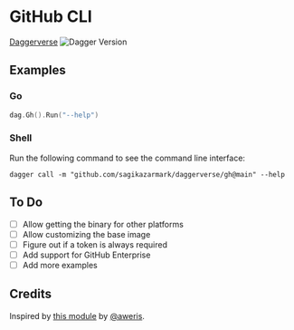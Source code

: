 # GitHub CLI

[Daggerverse](https://daggerverse.dev/mod/github.com/sagikazarmark/daggerverse/gh)
![Dagger Version](https://img.shields.io/badge/dagger%20version-%3E=0.9.8-0f0f19.svg?style=flat-square)

## Examples

### Go

```go
dag.Gh().Run("--help")
```

### Shell

Run the following command to see the command line interface:

```shell
dagger call -m "github.com/sagikazarmark/daggerverse/gh@main" --help
```

## To Do

- [ ] Allow getting the binary for other platforms
- [ ] Allow customizing the base image
- [ ] Figure out if a token is always required
- [ ] Add support for GitHub Enterprise
- [ ] Add more examples

## Credits

Inspired by [this module](https://github.com/aweris/daggerverse/tree/main/gh) by [@aweris](https://github.com/aweris).
